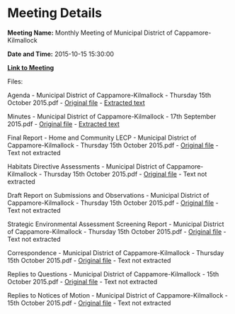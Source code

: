 # Meeting Details

**Meeting Name:** Monthly Meeting of Municipal District of Cappamore-Kilmallock

**Date and Time:** 2015-10-15 15:30:00

**[Link to Meeting](https://www.limerick.ie/council/whats-on/monthly-meeting-municipal-district-cappamore-kilmallock-20)**

Files: 

Agenda - Municipal District of Cappamore-Kilmallock - Thursday 15th October 2015.pdf - [Original file](https://www.limerick.ie/sites/default/files/media/documents/2017-06/Agenda%20-%20Municipal%20District%20of%20Cappamore-Kilmallock%20-%20Thursday%2015th%20October%202015.pdf) - [Extracted text](./Agenda%20-%20Municipal%20District%20of%20Cappamore-Kilmallock%20-%20Thursday%2015th%20October%202015.md)

Minutes - Municipal District of Cappamore-Kilmallock - 17th September 2015.pdf - [Original file](https://www.limerick.ie/sites/default/files/media/documents/2017-06/Minutes%20-%20Municipal%20District%20of%20Cappamore-Kilmallock%20-%2017th%20September%202015.pdf) - [Extracted text](./Minutes%20-%20Municipal%20District%20of%20Cappamore-Kilmallock%20-%2017th%20September%202015.md)

Final Report - Home and Community LECP - Municipal District of Cappamore-Kilmallock - Thursday 15th October 2015.pdf - [Original file](https://www.limerick.ie/sites/default/files/media/documents/2017-06/Final%20Report%20-%20Home%20and%20Community%20LECP.pdf) - Text not extracted

Habitats Directive Assessments - Municipal District of Cappamore-Kilmallock - Thursday 15th October 2015.pdf - [Original file](https://www.limerick.ie/sites/default/files/media/documents/2017-06/Habitats%20Directive%20Assessments%20-%20Municipal%20District%20of%20Cappamore-Kilmallock%20-%20Thursday%2015th%20October%20.pdf) - Text not extracted

Draft Report on Submissions and Observations - Municipal District of Cappamore-Kilmallock - Thursday 15th October 2015.pdf - [Original file](https://www.limerick.ie/sites/default/files/media/documents/2017-06/Draft%20Report%20on%20Submissions%20and%20Observations.pdf) - Text not extracted

Strategic Environmental Assessment Screening Report - Municipal District of Cappamore-Kilmallock - Thursday 15th October 2015.pdf - [Original file](https://www.limerick.ie/sites/default/files/media/documents/2017-06/Strategic%20Environmental%20Assessment%20Screening%20Report.pdf) - Text not extracted

Correspondence - Municipal District of Cappamore-Kilmallock - Thursday 15th October 2015.pdf - [Original file](https://www.limerick.ie/sites/default/files/media/documents/2017-06/Correspondence%20-%20Municipal%20District%20of%20Cappamore-Kilmallock%20-%20Thursday%2015th%20October%202015.pdf) - Text not extracted

Replies to Questions - Municipal District of Cappamore-Kilmallock - 15th October 2015.pdf - [Original file](https://www.limerick.ie/sites/default/files/media/documents/2017-06/Replies%20to%20Questions%20-%20Municipal%20District%20of%20Cappamore-Kilmallock%20-%2015th%20October%202015.pdf) - Text not extracted

Replies to Notices of Motion - Municipal District of Cappamore-Kilmallock - 15th October 2015.pdf - [Original file](https://www.limerick.ie/sites/default/files/media/documents/2017-06/Replies%20to%20Notices%20of%20Motion%20-%20Municipal%20District%20of%20Cappamore-Kilmallock%20-%2015th%20October%202015.pdf) - Text not extracted


